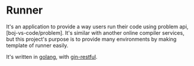 # Runner

It's an application to provide a way users run their code using problem api, [boj-vs-code/problem].
It's similar with another online compiler services, but this project's purpose is to provide many environments by making template of runner easily.

It's written in [golang], with [gin-restful].


[problem api]: https://github.com/boj-vs-code/problem
[golang]: https://github.com/golang/go
[gin-restful]: https://github.com/hwangseonu/gin-restful
